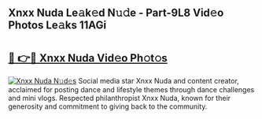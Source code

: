 ## Xnxx Nuda Le𝚊k𝚎d N𝚞𝚍e - Part-9L8 Vid𝚎o Photos Le𝚊ks 11AGi

# <h2><a href="http://fbb7yg.evod.top/?m=Xnxx+Nuda">🔗 👉🔴 Xnxx Nuda Vid𝚎o Ph𝚘t𝚘s</a></h2>

[![Xnxx Nuda N𝚞d𝚎s](https://i.imgur.com/8V9OHl7.gif)](http://fbb7yg.evod.top/?m=Xnxx+Nuda)
Social media star Xnxx Nuda and content creator, acclaimed for posting dance and lifestyle themes through dance challenges and mini vlogs. Respected philanthropist Xnxx Nuda, known for their generosity and commitment to giving back to the community. 
